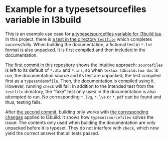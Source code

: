 # Example for a typesetsourcefiles variable in l3build

This is an example use case for [a typesetsourcefiles variable for l3build.lua](https://github.com/latex3/latex3/pull/358). In this project, there is [a test in the directory `testfile`](testfiles/test.lvt) which completes successfully. When building the documentation, a fictional test in `*.lvt` format is also unpacked. It is first compiled and then included in the documentation.

[The first commit in this repository](https://github.com/dffischer/typesetsourcefiles-example/tree/49cc3ed9c7e31a07beba8d53a4a095cea570036d) shows the intuitive approach: `sourcefiles` is left to its default of `*.dtx` and `*.ins`, so when `texlua l3build.lua doc` is run, the documentation source and its test are unpacked, the test compiled first as a `typesetdemofile`. Then, the documentation is compiled using it. However, running `check` will fail: In addition to the intended test from the `testfile` directory, the "fake" test only used in the documentation is also attempted to run. No corresponding `*.lvg`, `*.lve` or `*.pdf` can be found and thus, testing fails.

After [the second commit](https://github.com/dffischer/typesetsourcefiles-example/tree/065fe02226e0bf0655bd297a13d48b78d95ab3e2), building only works with [the corresponding changes](https://github.com/latex3/latex3/pull/358) applied to l3build. It shows how `typesetsourcefiles` solves the issue: The contents only used when building the documentation are only unpacked before it is typeset. They do not interfere with `check`, which now yield the correct answer that all tests passed.
